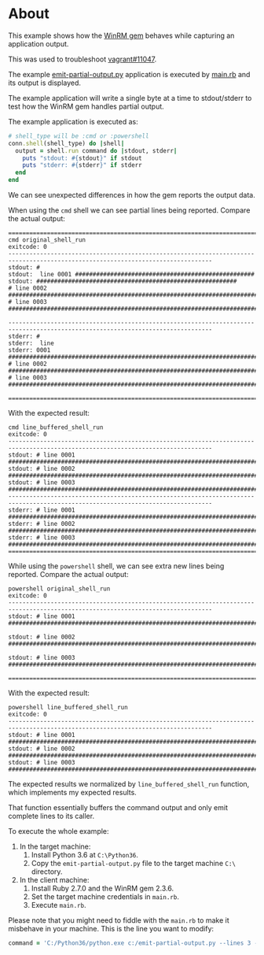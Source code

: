 # About

This example shows how the [WinRM gem](https://github.com/WinRb/WinRM) behaves while capturing an application output.

This was used to troubleshoot [vagrant#11047](https://github.com/hashicorp/vagrant/issues/11047).

The example [emit-partial-output.py](emit-partial-output.py) application is executed by [main.rb](main.rb) and its output is displayed.

The example application will write a single byte at a time to stdout/stderr to test how the WinRM gem handles partial output.

The example application is executed as:

```ruby
# shell_type will be :cmd or :powershell
conn.shell(shell_type) do |shell|
  output = shell.run command do |stdout, stderr|
    puts "stdout: #{stdout}" if stdout
    puts "stderr: #{stderr}" if stderr
  end
end
```

We can see unexpected differences in how the gem reports the output data.

When using the `cmd` shell we can see partial lines being reported. Compare the actual output:

```plain
================================================================================================================================
cmd original_shell_run
exitcode: 0
--------------------------------------------------------------------------------------------------------------------------------
stdout: #
stdout:  line 0001 ###################################################
stdout: #########################################################
# line 0002 ############################################################################################################
# line 0003 ############################################################################################################

--------------------------------------------------------------------------------------------------------------------------------
stderr: #
stderr:  line 
stderr: 0001 ############################################################################################################
# line 0002 ############################################################################################################
# line 0003 ############################################################################################################

================================================================================================================================
```

With the expected result:

```plain
cmd line_buffered_shell_run
exitcode: 0
--------------------------------------------------------------------------------------------------------------------------------
stdout: # line 0001 ############################################################################################################
stdout: # line 0002 ############################################################################################################
stdout: # line 0003 ############################################################################################################
--------------------------------------------------------------------------------------------------------------------------------
stderr: # line 0001 ############################################################################################################
stderr: # line 0002 ############################################################################################################
stderr: # line 0003 ############################################################################################################
================================================================================================================================
```

While using the `powershell` shell, we can see extra new lines being reported. Compare the actual output:

```plain
powershell original_shell_run
exitcode: 0
--------------------------------------------------------------------------------------------------------------------------------
stdout: # line 0001 ############################################################################################################

stdout: # line 0002 ############################################################################################################

stdout: # line 0003 ############################################################################################################

================================================================================================================================
```

With the expected result:

```plain
powershell line_buffered_shell_run
exitcode: 0
--------------------------------------------------------------------------------------------------------------------------------
stdout: # line 0001 ############################################################################################################
stdout: # line 0002 ############################################################################################################
stdout: # line 0003 ############################################################################################################
```

The expected results we normalized by `line_buffered_shell_run` function, which implements my expected results.

That function essentially buffers the command output and only emit complete lines to its caller.

To execute the whole example:

1. In the target machine:
    1. Install Python 3.6 at `C:\Python36`.
    1. Copy the `emit-partial-output.py` file to the target machine `C:\` directory.
2. In the client machine:
    1. Install Ruby 2.7.0 and the WinRM gem 2.3.6.
    1. Set the target machine credentials in `main.rb`.
    1. Execute `main.rb`.

Please note that you might need to fiddle with the `main.rb` to make it misbehave in your machine. This is the line you want to modify:

```ruby
command = 'C:/Python36/python.exe c:/emit-partial-output.py --lines 3 --length 120 --flush'
```
